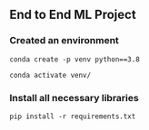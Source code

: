 ## End to End ML Project

### Created an environment
```
conda create -p venv python==3.8

conda activate venv/
```

### Install all necessary libraries
```
pip install -r requirements.txt
```
